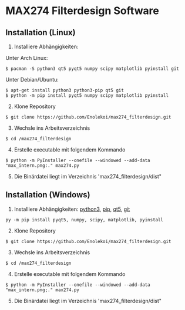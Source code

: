 # MAX274 Filterdesign Software

## Installation (Linux)
  1. Installiere Abhängigkeiten:

  Unter Arch Linux:
  ```
  $ pacman -S python3 qt5 pyqt5 numpy scipy matplotlib pyinstall git
  ```
  Unter Debian/Ubuntu:
  ```
  $ apt-get install python3 python3-pip qt5 git
  $ python -m pip install pyqt5 numpy scipy matplotlib pyinstall
  ```
  2. Klone Repository
  ```
  $ git clone https://github.com/Enolekoi/max274_filterdesign.git
  ```
  3. Wechsle ins Arbeitsverzeichnis
  ```
  $ cd /max274_filterdesign
  ```
  4. Erstelle executable mit folgendem Kommando
  ```
  $ python -m PyInstaller --onefile --windowed --add-data "max_intern.png:." max274.py
  ```
  5. Die Binärdatei liegt im Verzeichnis 'max274_filterdesign/dist"
  
## Installation (Windows)
  1. Installiere Abhängigkeiten:
  [python3](https://www.python.org/downloads/windows/), [pip](https://pip.pypa.io/en/stable/installation/), [qt5](https://doc.qt.io/qt-5/windows.html), [git](https://git-scm.com/download/win)

  ```
  py -m pip install pyqt5, numpy, scipy, matplotlib, pyinstall
  ```
  2. Klone Repository
  ```
  $ git clone https://github.com/Enolekoi/max274_filterdesign.git
  ```
  3. Wechsle ins Arbeitsverzeichnis
  ```
  $ cd /max274_filterdesign
  ``` 
  4. Erstelle executable mit folgendem Kommando
  ```
  $ python -m PyInstaller --onefile --windowed --add-data "max_intern.png;." max274.py
  ```
  5. Die Binärdatei liegt im Verzeichnis 'max274_filterdesign/dist"
